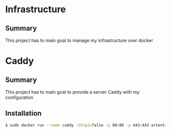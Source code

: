# Infrastructure

## Summary

This project has to main goal to manage my infrastructure over docker

# Caddy

## Summary

This project has to main goal to provide a server Caddy with my configuration

## Installation

```bash
$ sudo docker run --name caddy -http2=false -p 80:80 -p 443:443 artentica/caddy:latest
```